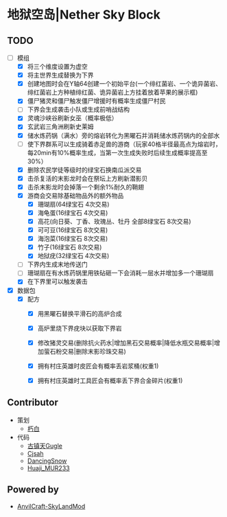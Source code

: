 # 地狱空岛|Nether Sky Block
## TODO
- [ ] 模组
  - [X] 将三个维度设置为虚空
  - [X] 将主世界生成替换为下界
  - [X] 创建地图时会在Y轴64创建一个初始平台(一个绯红菌岩、一个诡异菌岩、绯红菌岩上方种植绯红菌、诡异菌岩上方挂着放着苹果的展示框)
  - [X] 僵尸猪灵和僵尸触发僵尸增援时有概率生成僵尸村民
  - [ ] 下界会生成袭击小队或生成前哨战结构
  - [X] 灵魂沙峡谷刷新女巫（概率极低）
  - [X] 玄武岩三角洲刷新史莱姆
  - [X] 储水炼药锅（满水）旁的熔岩转化为黑曜石并消耗储水炼药锅内的全部水
  - [ ] 使下界群系可以生成骑着赤足兽的游商（玩家40格半径最高点为熔岩时，每20min有10%概率生成，当第一次生成失败时后续生成概率提高至30%）
  - [X] 删除农民学徒等级时的绿宝石换南瓜派交易
  - [X] 击杀复活的末影龙时会在祭坛上方刷新潜影贝
  - [X] 击杀末影龙时会掉落一个剩余1%耐久的鞘翅
  - [X] 游商会交易除基础物品外的额外物品
    - [X] 珊瑚扇(64绿宝石 4次交易)
    - [X] 海龟蛋(16绿宝石 4次交易)
    - [X] 高花(向日葵、丁香、玫瑰丛、牡丹  全部8绿宝石 8次交易)
    - [X] 可可豆(16绿宝石 8次交易)
    - [X] 海泡菜(16绿宝石 8次交易)
    - [X] 竹子(16绿宝石 8次交易)
    - [X] 地狱疣(32绿宝石 4次交易)
  - [ ] 下界内生成末地传送门
  - [ ] 珊瑚扇在有水炼药锅里用铁砧砸一下会消耗一层水并增加多一个珊瑚扇
  - [X] 在下界里可以触发袭击
  
- [X] 数据包
  - [X] 配方
    - [X] 用黑曜石替换平滑石的高炉合成
    - [X] 高炉里烧下界疣块以获取下界岩
    - [X] 修改猪灵交易(删除抗火药水|增加黑石交易概率|降低水瓶交易概率|增加萤石粉交易|删除末影珍珠交易)
    - [X] 拥有村庄英雄时皮匠会有概率丢岩浆桶(权重1)
    - [X] 拥有村庄英雄时工具匠会有概率丢下界合金碎片(权重1)
    

## Contributor
* 策划
  * [朽白](https://space.bilibili.com/178682437)
* 代码
  * [古镇天Gugle](https://space.bilibili.com/19822751)
  * [Cjsah](https://space.bilibili.com/19170004)
  * [DancingSnow](https://space.bilibili.com/302121711)
  * [Huaji_MUR233](https://space.bilibili.com/434118309)

## Powered by
* [AnvilCraft-SkyLandMod](https://github.com/Dubhe-Studio/AnvilCraft-SkyLandMod)
